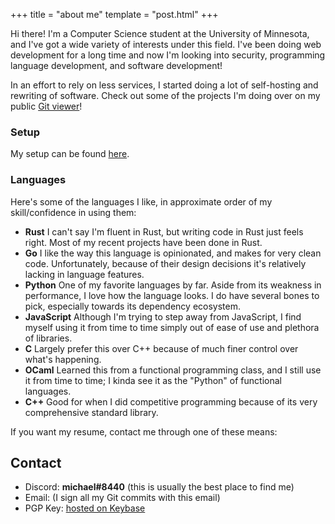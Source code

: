 +++
title = "about me"
template = "post.html"
+++

Hi there! I'm a Computer Science student at the University of Minnesota, and I've got a wide variety of interests under this field. I've been doing web development for a long time and now I'm looking into security, programming language development, and software development!

In an effort to rely on less services, I started doing a lot of self-hosting and rewriting of software. Check out some of the projects I'm doing over on my public [Git viewer](https://nobs.mzhang.me)!

### Setup

My setup can be found [here](/pages/setup).

### Languages

Here's some of the languages I like, in approximate order of my skill/confidence in using them:

- **Rust** I can't say I'm fluent in Rust, but writing code in Rust just feels right. Most of my recent projects have been done in Rust.
- **Go** I like the way this language is opinionated, and makes for very clean code. Unfortunately, because of their design decisions it's relatively lacking in language features.
- **Python** One of my favorite languages by far. Aside from its weakness in performance, I love how the language looks. I do have several bones to pick, especially towards its dependency ecosystem.
- **JavaScript** Although I'm trying to step away from JavaScript, I find myself using it from time to time simply out of ease of use and plethora of libraries.
- **C** Largely prefer this over C++ because of much finer control over what's happening.
- **OCaml** Learned this from a functional programming class, and I still use it from time to time; I kinda see it as the "Python" of functional languages.
- **C++** Good for when I did competitive programming because of its very comprehensive standard library.

If you want my resume, contact me through one of these means:

## Contact
- Discord: **michael#8440** (this is usually the best place to find me)
- Email: (I sign all my Git commits with this email)
- PGP Key: [hosted on Keybase](https://keybase.io/michaelz/pgp_keys.asc?fingerprint=47b9c811f54651002bc2c104a1b65b603268116b)

